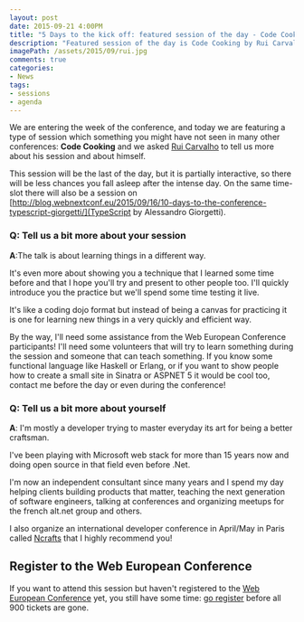 ```yaml
---
layout: post
date: 2015-09-21 4:00PM
title: "5 Days to the kick off: featured session of the day - Code Cooking by Code Cooking by Rui Carvalho"
description: "Featured session of the day is Code Cooking by Rui Carvalho"
imagePath: /assets/2015/09/rui.jpg
comments: true
categories:
- News
tags:
- sessions
- agenda
---
```


We are entering the week of the conference, and today we are featuring a type of session which something you might have not seen in many other conferences: **Code Cooking** and we asked [Rui Carvalho](https://twitter.com/rhwy) to tell us more about his session and about himself.

This session will be the last of the day, but it is partially interactive, so there will be less chances you fall asleep after the intense day. On the same time-slot there will also be a session on [http://blog.webnextconf.eu/2015/09/16/10-days-to-the-conference-typescript-giorgetti/](TypeScript by Alessandro Giorgetti).

### Q: Tell us a bit more about your session
**A**:The talk is about learning things in a different way.

It's even more about showing you a technique that I learned some time before and that I hope you'll try and present to other people too. I'll quickly introduce you the practice but we'll spend some time testing it live.

It's like a coding dojo format but instead of being a canvas for practicing it is one for learning new things in a very quickly and efficient way.

By the way, I'll need some assistance from the Web European Conference participants!
I'll need some volunteers that will try to learn something during the session and someone that can teach something. If you know some functional language like Haskell or Erlang, or if you want to show people how to create a small site in Sinatra or ASPNET 5 it would be cool too, contact me before the day or even during the conference!


### Q: Tell us a bit more about yourself
**A**: I'm mostly a developer trying to master everyday its art for being a better craftsman.  

I've been playing with Microsoft web stack for more than 15 years now and doing open source in that field even before .Net.

I'm now an independent consultant since many years and I spend my day helping clients building products that matter, teaching the next generation of software engineers, talking at conferences and organizing meetups for the french alt.net
group and others.

I also organize an international developer conference in April/May in Paris called [Ncrafts](http://ncrafts.io) that I highly recommend you!

## Register to the Web European Conference
If you want to attend this session but haven't registered to the [Web European Conference](http://webnextconf.eu/) yet, you still have some time: [go register](http://webnextconf.eventbrite.com/) before all 900 tickets are gone.
